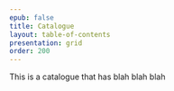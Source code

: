 ```yaml
---
epub: false
title: Catalogue
layout: table-of-contents
presentation: grid
order: 200
---
```

This is a catalogue that has blah blah blah